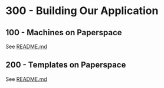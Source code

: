# 300 - Building Our Application

## 100 - Machines on Paperspace

See [README.md](./100/README.md)

## 200 - Templates on Paperspace

See [README.md](./200/README.md)
